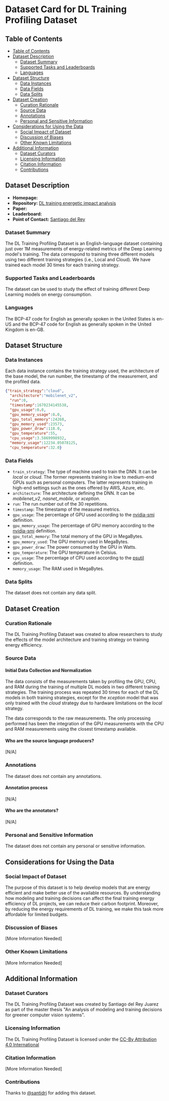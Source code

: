 # Dataset Card for DL Training Profiling Dataset

## Table of Contents
- [Table of Contents](#table-of-contents)
- [Dataset Description](#dataset-description)
  - [Dataset Summary](#dataset-summary)
  - [Supported Tasks and Leaderboards](#supported-tasks-and-leaderboards)
  - [Languages](#languages)
- [Dataset Structure](#dataset-structure)
  - [Data Instances](#data-instances)
  - [Data Fields](#data-fields)
  - [Data Splits](#data-splits)
- [Dataset Creation](#dataset-creation)
  - [Curation Rationale](#curation-rationale)
  - [Source Data](#source-data)
  - [Annotations](#annotations)
  - [Personal and Sensitive Information](#personal-and-sensitive-information)
- [Considerations for Using the Data](#considerations-for-using-the-data)
  - [Social Impact of Dataset](#social-impact-of-dataset)
  - [Discussion of Biases](#discussion-of-biases)
  - [Other Known Limitations](#other-known-limitations)
- [Additional Information](#additional-information)
  - [Dataset Curators](#dataset-curators)
  - [Licensing Information](#licensing-information)
  - [Citation Information](#citation-information)
  - [Contributions](#contributions)

## Dataset Description

- **Homepage:**
- **Repository:** [DL training energetic impact analysis](https://github.com/santidrj/DL-energetic-impact-analysis)
- **Paper:**
- **Leaderboard:**
- **Point of Contact:** [Santiago del Rey](mailto:santiago.del.rey@upc.edu)

### Dataset Summary

The DL Training Profiling Dataset is an English-language dataset containing just over 1M
measurements of energy-related metrics of the Deep Learning model's training. The data correspond to training three
different
models using two different training strategies (i.e., Local and Cloud). We have trained each model 30 times for each
training strategy.

### Supported Tasks and Leaderboards

The dataset can be used to study the effect of training different Deep Learning models on energy consumption.

### Languages

The BCP-47 code for English as generally spoken in the United States is en-US and the BCP-47 code for English as
generally spoken in the United Kingdom is en-GB.

## Dataset Structure

### Data Instances

Each data instance contains the training strategy used, the architecture of the base model, the run number,
the timestamp of the measurement, and the profiled data.

```json
{"train_strategy":"cloud",
  "architecture":"mobilenet_v2",
  "run":0,
  "timestamp":1670234145538,
  "gpu_usage":0.0,
  "gpu_memory_usage":0.0,
  "gpu_total_memory":24268,
  "gpu_memory_used":23573,
  "gpu_power_draw":118.0,
  "gpu_temperature":55,
  "cpu_usage":3.5869998932,
  "memory_usage":12234.05078125,
  "cpu_temperature":32.0}
```

### Data Fields

- `train_strategy`: The type of machine used to train the DNN. It can be _local_ or _cloud_. The former represents
  training in low to medium-end GPUs such as personal computers. The latter represents training in high-end settings
  such
  as
  the ones offered by AWS, Azure, etc.
- `architecture`: The architecture defining the DNN. It can be _mobilenet_v2_, _nasnet_mobile_, or _xception_.
- `run`: The run number out of the 30 repetitions.
- `timestamp`: The timestamp of the measured metrics.
- `gpu_usage`: The percentage of GPU used according to
  the [nvidia-smi](https://developer.download.nvidia.com/compute/DCGM/docs/nvidia-smi-367.38.pdf) definition.
- `gpu_memory_usage`: The percentage of GPU memory according to
  the [nvidia-smi](https://developer.download.nvidia.com/compute/DCGM/docs/nvidia-smi-367.38.pdf) definition.
- `gpu_total_memory`: The total memory of the GPU in MegaBytes.
- `gpu_memory_used`: The GPU memory used in MegaBytes.
- `gpu_power_draw`: The power consumed by the GPU in Watts.
- `gpu_temperature`: The GPU temperature in Celsius.
- `cpu_usage`: The percentage of CPU used according to
  the [psutil](https://psutil.readthedocs.io/en/latest/#psutil.cpu_percent)
  definition.
- `memory_usage`: The RAM used in MegaBytes.

### Data Splits

The dataset does not contain any data split.

## Dataset Creation

### Curation Rationale

The DL Training Profiling Dataset was created to allow researchers to study the effects of the model architecture and
training
strategy on training energy efficiency.

### Source Data

#### Initial Data Collection and Normalization

The data consists of the measurements taken by profiling the GPU, CPU, and RAM during the training of multiple DL models
in two different training strategies. The training process was repeated 30 times for each of the DL models in both
training
strategies, except for the _xception_ model that was only trained with the _cloud_ strategy due to hardware limitations
on the _local_ strategy.

The data corresponds to the raw measurements. The only processing performed has been the integration of the GPU
measurements with the CPU and RAM measurements using the closest timestamp available.

#### Who are the source language producers?

[N/A]

### Annotations

The dataset does not contain any annotations.

#### Annotation process

[N/A]

#### Who are the annotators?

[N/A]

### Personal and Sensitive Information

The dataset does not contain any personal or sensitive information.

## Considerations for Using the Data

### Social Impact of Dataset

The purpose of this dataset is to help develop models that are energy efficient and make better use of the
available resources. By understanding how modeling and training decisions can affect the final training energy
efficiency
of DL projects, we can reduce their carbon footprint. Moreover, by reducing the energy requirements of DL training,
we make this task more affordable for limited budgets.

### Discussion of Biases

[More Information Needed]

### Other Known Limitations

[More Information Needed]

## Additional Information

### Dataset Curators

The DL Training Profiling Dataset was created by Santiago del Rey Juarez as part of the master thesis
"An analysis of modeling and training decisions for greener computer vision systems".

### Licensing Information

The DL Training Profiling Dataset is licensed under the [CC-By Attribution 4.0 International](../LICENSE)

### Citation Information

[More Information Needed]

### Contributions

Thanks to [@santidrj](https://github.com/santidrj) for adding this dataset.
